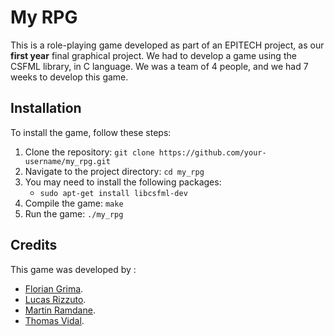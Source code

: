 # My RPG

This is a role-playing game developed as part of an EPITECH project, as our **first year** final graphical project.
We had to develop a game using the CSFML library, in C language.
We was a team of 4 people, and we had 7 weeks to develop this game.


## Installation

To install the game, follow these steps:

1. Clone the repository: `git clone https://github.com/your-username/my_rpg.git`
2. Navigate to the project directory: `cd my_rpg`
3. You may need to install the following packages:
    - `sudo apt-get install libcsfml-dev`
4. Compile the game: `make`
5. Run the game: `./my_rpg`

## Credits

This game was developed by :
- [Florian Grima](https://github.com/fgrimaepitech).
- [Lucas Rizzuto](https://github.com/Luluri).
- [Martin Ramdane](https://github.com/MartinRamdane).
- [Thomas Vidal](https://github.com/thomasvsl).
